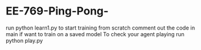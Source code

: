 # EE-769-Ping-Pong-
run python learn1.py to start training from scratch
comment out the code in main if want to train on a saved model
To check your agent playing run python play.py
